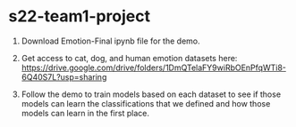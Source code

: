 # s22-team1-project


1. Download Emotion-Final ipynb file for the demo.
 
2. Get access to cat, dog, and human emotion datasets here: https://drive.google.com/drive/folders/1DmQTelaFY9wiRbOEnPfqWTi8-6Q40S7L?usp=sharing

3. Follow the demo to train models based on each dataset to see if those models can learn the classifications that we defined and how those models can learn in the first place.


